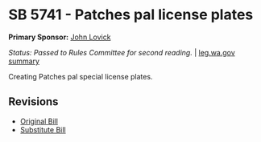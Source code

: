 # SB 5741 - Patches pal license plates
**Primary Sponsor:** [John Lovick](/person/leg/john.lovick.md)

*Status: Passed to Rules Committee for second reading.* | [leg.wa.gov summary](https://app.leg.wa.gov/billsummary?BillNumber=5741&Year=2021)

Creating Patches pal special license plates.

## Revisions
* [Original Bill](1/)
* [Substitute Bill](S/)